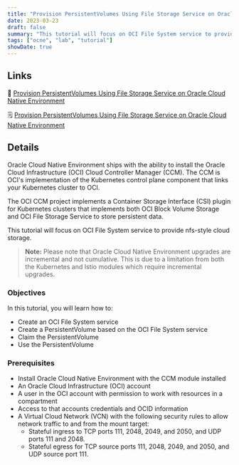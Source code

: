 ```yaml
---
title: "Provision PersistentVolumes Using File Storage Service on Oracle Cloud Native Environment"
date: 2023-03-23
draft: false
summary: "This tutorial will focus on OCI File System service to provide nfs-style cloud storage."
tags: ["ocne", "lab", "tutorial"]
showDate: true
---
```


## Links

:crescent_moon: [Provision PersistentVolumes Using File Storage Service on Oracle Cloud Native Environment](https://luna.oracle.com/lab/5d95fdca-c690-4ebf-8ac0-315ac095ac59)

:spiral_notepad: [Provision PersistentVolumes Using File Storage Service on Oracle Cloud Native Environment](https://docs.oracle.com/en/learn/ocne-pv-fss)

## Details

Oracle Cloud Native Environment ships with the ability to install the Oracle Cloud Infrastructure (OCI) Cloud Controller Manager (CCM). The CCM is OCI's implementation of the Kubernetes control plane component that links your Kubernetes cluster to OCI.

The OCI CCM project implements a Container Storage Interface (CSI) plugin for Kubernetes clusters that implements both OCI Block Volume Storage and OCI File Storage Service to store persistent data.

This tutorial will focus on OCI File System service to provide nfs-style cloud storage.

> **Note:** Please note that Oracle Cloud Native Environment upgrades are incremental and not cumulative.  This is due to a limitation from both the Kubernetes and Istio modules which require incremental upgrades.

### Objectives

In this tutorial, you will learn how to:

- Create an OCI File System service
- Create a PersistentVolume based on the OCI File System service
- Claim the PersistentVolume
- Use the PersistentVolume

### Prerequisites

- Install Oracle Cloud Native Environment with the CCM module installed
- An Oracle Cloud Infrastructure (OCI) account
- A user in the OCI account with permission to work with resources in a compartment
- Access to that accounts credentials and OCID information
- A Virtual Cloud Network (VCN) with the following security rules to allow network traffic to and from the mount target:
  - Stateful ingress to TCP ports 111, 2048, 2049, and 2050, and UDP ports 111 and 2048.
  - Stateful egress for TCP source ports 111, 2048, 2049, and 2050, and UDP source port 111.
